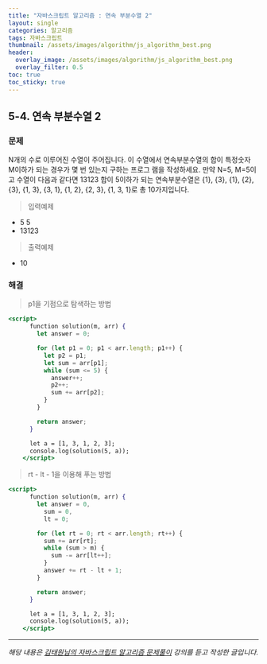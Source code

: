 ```yaml
---
title: "자바스크립트 알고리즘 : 연속 부분수열 2"
layout: single
categories: 알고리즘
tags: 자바스크립트
thumbnail: /assets/images/algorithm/js_algorithm_best.png
header:
  overlay_image: /assets/images/algorithm/js_algorithm_best.png
  overlay_filter: 0.5
toc: true
toc_sticky: true
---
```


## 5-4. 연속 부분수열 2

### 문제

N개의 수로 이루어진 수열이 주어집니다.
이 수열에서 연속부분수열의 합이 특정숫자 M이하가 되는 경우가 몇 번 있는지 구하는 프로그
램을 작성하세요.
만약 N=5, M=5이고 수열이 다음과 같다면
13123
합이 5이하가 되는 연속부분수열은 {1}, {3}, {1}, {2}, {3}, {1, 3}, {3, 1}, {1, 2}, {2, 3},
{1, 3, 1}로 총 10가지입니다.

> 입력예제

- 5 5
- 13123

> 출력예제

- 10

### 해결

> p1을 기점으로 탐색하는 방법

```jsx
<script>
      function solution(m, arr) {
        let answer = 0;

        for (let p1 = 0; p1 < arr.length; p1++) {
          let p2 = p1;
          let sum = arr[p1];
          while (sum <= 5) {
            answer++;
            p2++;
            sum += arr[p2];
          }
        }

        return answer;
      }

      let a = [1, 3, 1, 2, 3];
      console.log(solution(5, a));
    </script>
```

> rt - lt - 1을 이용해 푸는 방법

```jsx
<script>
      function solution(m, arr) {
        let answer = 0,
          sum = 0,
          lt = 0;

        for (let rt = 0; rt < arr.length; rt++) {
          sum += arr[rt];
          while (sum > m) {
            sum -= arr[lt++];
          }
          answer += rt - lt + 1;
        }

        return answer;
      }

      let a = [1, 3, 1, 2, 3];
      console.log(solution(5, a));
    </script>
```

---

_해당 내용은 [김태원님의 자바스크립트 알고리즘 문제풀이](https://www.inflearn.com/course/%EC%9E%90%EB%B0%94%EC%8A%A4%ED%81%AC%EB%A6%BD%ED%8A%B8-%EC%95%8C%EA%B3%A0%EB%A6%AC%EC%A6%98-%EB%AC%B8%EC%A0%9C%ED%92%80%EC%9D%B4/dashboard) 강의를 듣고 작성한 글입니다._
